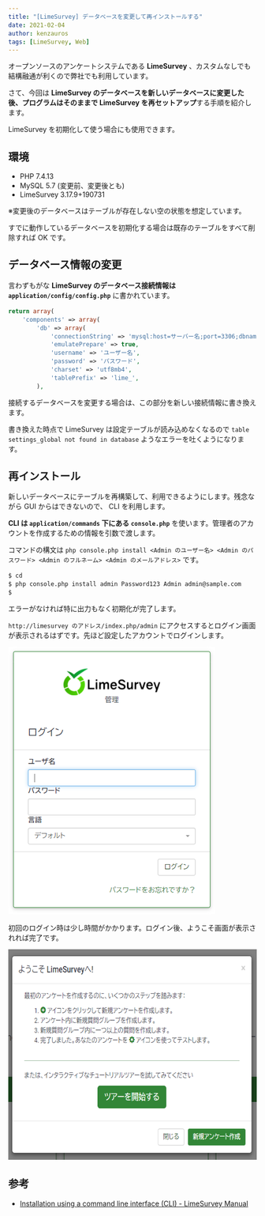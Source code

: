 ```yaml
---
title: "[LimeSurvey] データベースを変更して再インストールする"
date: 2021-02-04
author: kenzauros
tags: [LimeSurvey, Web]
---
```


オープンソースのアンケートシステムである **LimeSurvey** 、カスタムなしでも結構融通が利くので弊社でも利用しています。

さて、今回は **LimeSurvey のデータベースを新しいデータベースに変更した後、プログラムはそのままで LimeSurvey を再セットアップ**する手順を紹介します。

LimeSurvey を初期化して使う場合にも使用できます。

## 環境

- PHP 7.4.13
- MySQL 5.7 (変更前、変更後とも)
- LimeSurvey 3.17.9+190731

※変更後のデータベースはテーブルが存在しない空の状態を想定しています。

すでに動作しているデータベースを初期化する場合は既存のテーブルをすべて削除すれば OK です。

## データベース情報の変更

言わずもがな **LimeSurvey のデータベース接続情報は `application/config/config.php`** に書かれています。

```php
return array(
	'components' => array(
		'db' => array(
			'connectionString' => 'mysql:host=サーバー名;port=3306;dbname=データベース名;',
			'emulatePrepare' => true,
			'username' => 'ユーザー名',
			'password' => 'パスワード',
			'charset' => 'utf8mb4',
			'tablePrefix' => 'lime_',
		),
```

接続するデータベースを変更する場合は、この部分を新しい接続情報に書き換えます。

書き換えた時点で LimeSurvey は設定テーブルが読み込めなくなるので `table settings_global not found in database` ようなエラーを吐くようになります。

## 再インストール

新しいデータベースにテーブルを再構築して、利用できるようにします。残念ながら GUI からはできないので、 CLI を利用します。

**CLI は `application/commands` 下にある `console.php`** を使います。管理者のアカウントを作成するための情報を引数で渡します。

コマンドの構文は `php console.php install <Admin のユーザー名> <Admin のパスワード> <Admin のフルネーム> <Admin のメールアドレス>` です。

```bash
$ cd 
$ php console.php install admin Password123 Admin admin@sample.com
$
```

エラーがなければ特に出力もなく初期化が完了します。

`http://limesurvey のアドレス/index.php/admin` にアクセスするとログイン画面が表示されるはずです。先ほど設定したアカウントでログインします。

<a href="images/reinitialize-limesurvey-with-another-database-1.png"><img src="images/reinitialize-limesurvey-with-another-database-1.png" alt="" width="419" height="541" class="aligncenter size-full wp-image-15598" /></a>

初回のログイン時は少し時間がかかります。ログイン後、ようこそ画面が表示されれば完了です。

<a href="images/reinitialize-limesurvey-with-another-database-2.png"><img src="images/reinitialize-limesurvey-with-another-database-2.png" alt="" width="621" height="426" class="aligncenter size-full wp-image-15599" /></a>

## 参考

- [Installation using a command line interface (CLI) - LimeSurvey Manual](https://manual.limesurvey.org/Installation_using_a_command_line_interface_(CLI)?_ga=2.72314320.278808320.1612238925-313515135.1612238925)

